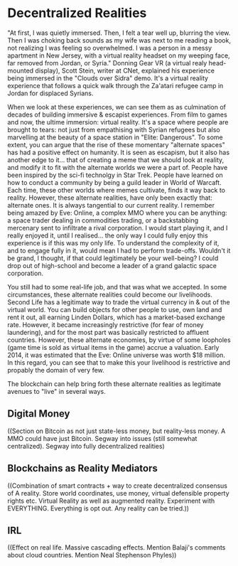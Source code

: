 # Decentralized Realities

"At first, I was quietly immersed. Then, I felt a tear well up, blurring the view. Then I was choking back sounds as my wife was next to me reading a book, not realizing I was feeling so overwhelmed. I was a person in a messy apartment in New Jersey, with a virtual reality headset on my weeping face, far removed from Jordan, or Syria." Donning Gear VR (a virtual realy head-mounted display), Scott Stein, writer at CNet, explained his experience being immersed in the "Clouds over Sidra" demo. It's a virtual reality experience that follows a quick walk through the Za'atari refugee camp in Jordan for displaced Syrians.

When we look at these experiences, we can see them as as culmination of decades of building immersive & escapist experiences. From film to games and now, the ultime immersion: virtual reality. It's a space where people are brought to tears: not just from empathising with Syrian refugees but also marvelling at the beauty of a space station in "Elite: Dangerous". To some extent, you can argue that the rise of these momentary "alternate spaces" has had a positive effect on humanity. It is seen as escapism, but it also has another edge to it... that of creating a meme that we should look at reality, and modify it to fit with the alternate worlds we were a part of. People have been inspired by the sci-fi technolgy in Star Trek. People have learned on how to conduct a community by being a guild leader in World of Warcaft. Each time, these other worlds where memes cultivate, finds it way back to reality. However, these alternate realities, have only been exactly that: alternate ones. It is always tangential to our current reality. I remember being amazed by Eve: Online, a complex MMO where you can be anything: a space trader dealing in commodities trading, or a backstabbing mercenary sent to infiltrate a rival corporation. I would start playing it, and I really enjoyed it, until I realised... the only way I could fully enjoy this experience is if this was my only life. To understand the complexity of it, and to engage fully in it, would mean I had to perform trade-offs. Wouldn't it be grand, I thought, if that could legitimately be your well-being? I could drop out of high-school and become a leader of a grand galactic space corporation.

You still had to some real-life job, and that was what we accepted. In some circumstances, these alternate realities could become our livelihoods. Second Life has a legitimate way to trade the virtual currency in & out of the virtual world. You can build objects for other people to use, own land and rent it out, all earning Linden Dollars, which has a market-based exchange rate. However, it became increasingly restrictive (for fear of money laundering), and for the most part was basically restricted to affluent countries. However, these alternate economies, by virtue of some loopholes (game time is sold as virtual items in the game) accrue a valuation. Early 2014, it was estimated that the Eve: Online universe was worth $18 million. In this regard, you can see that to make this your livelihood is restrictive and propably the domain of very few.

The blockchain can help bring forth these alternate realities as legitimate avenues to "live" in several ways.

## Digital Money

((Section on Bitcoin as not just state-less money, but reality-less money. A MMO could have just Bitcoin. Segway into issues (still somewhat centralized). Segway into fully decentralized realities)

## Blockchains as Reality Mediators

((Combination of smart contracts + way to create decentralized consensus of A reality. Store world coordinates, use money, virtual defensible property rights etc. Virtual Reality as well as augmented reality. Experiment with EVERYTHING. Everything is opt out. Any reality can be tried.))

## IRL

((Effect on real life. Massive cascading effects. Mention Balaji's comments about cloud countries. Mention Neal Stephenson Phyles))
